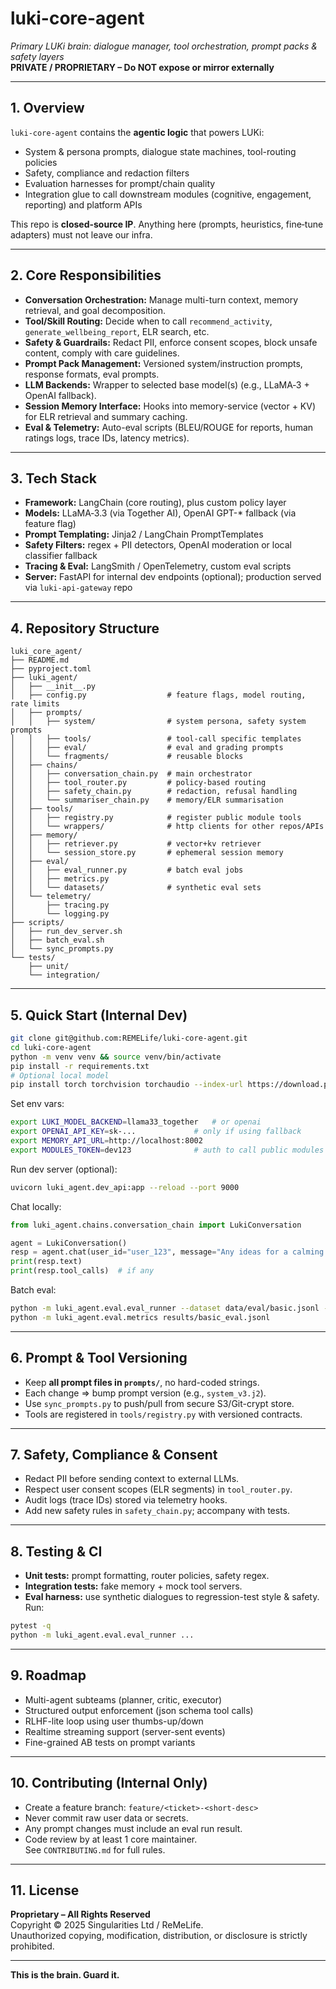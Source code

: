 # luki-core-agent  
*Primary LUKi brain: dialogue manager, tool orchestration, prompt packs & safety layers*  
**PRIVATE / PROPRIETARY – Do NOT expose or mirror externally**

---

## 1. Overview  
`luki-core-agent` contains the **agentic logic** that powers LUKi:  
- System & persona prompts, dialogue state machines, tool-routing policies  
- Safety, compliance and redaction filters  
- Evaluation harnesses for prompt/chain quality  
- Integration glue to call downstream modules (cognitive, engagement, reporting) and platform APIs

This repo is **closed-source IP**. Anything here (prompts, heuristics, fine‑tune adapters) must not leave our infra.

---

## 2. Core Responsibilities  
- **Conversation Orchestration:** Manage multi-turn context, memory retrieval, and goal decomposition.  
- **Tool/Skill Routing:** Decide when to call `recommend_activity`, `generate_wellbeing_report`, ELR search, etc.  
- **Safety & Guardrails:** Redact PII, enforce consent scopes, block unsafe content, comply with care guidelines.  
- **Prompt Pack Management:** Versioned system/instruction prompts, response formats, eval prompts.  
- **LLM Backends:** Wrapper to selected base model(s) (e.g., LLaMA‑3 + OpenAI fallback).  
- **Session Memory Interface:** Hooks into memory-service (vector + KV) for ELR retrieval and summary caching.  
- **Eval & Telemetry:** Auto-eval scripts (BLEU/ROUGE for reports, human ratings logs, trace IDs, latency metrics).

---

## 3. Tech Stack  
- **Framework:** LangChain (core routing), plus custom policy layer  
- **Models:** LLaMA‑3.3 (via Together AI), OpenAI GPT-* fallback (via feature flag)  
- **Prompt Templating:** Jinja2 / LangChain PromptTemplates  
- **Safety Filters:** regex + PII detectors, OpenAI moderation or local classifier fallback  
- **Tracing & Eval:** LangSmith / OpenTelemetry, custom eval scripts  
- **Server:** FastAPI for internal dev endpoints (optional); production served via `luki-api-gateway` repo

---

## 4. Repository Structure  
~~~text
luki_core_agent/
├── README.md
├── pyproject.toml
├── luki_agent/
│   ├── __init__.py
│   ├── config.py                  # feature flags, model routing, rate limits
│   ├── prompts/
│   │   ├── system/                # system persona, safety system prompts
│   │   ├── tools/                 # tool-call specific templates
│   │   ├── eval/                  # eval and grading prompts
│   │   └── fragments/             # reusable blocks
│   ├── chains/
│   │   ├── conversation_chain.py  # main orchestrator
│   │   ├── tool_router.py         # policy-based routing
│   │   ├── safety_chain.py        # redaction, refusal handling
│   │   └── summariser_chain.py    # memory/ELR summarisation
│   ├── tools/
│   │   ├── registry.py            # register public module tools
│   │   └── wrappers/              # http clients for other repos/APIs
│   ├── memory/
│   │   ├── retriever.py           # vector+kv retriever
│   │   └── session_store.py       # ephemeral session memory
│   ├── eval/
│   │   ├── eval_runner.py         # batch eval jobs
│   │   ├── metrics.py
│   │   └── datasets/              # synthetic eval sets
│   └── telemetry/
│       ├── tracing.py
│       └── logging.py
├── scripts/
│   ├── run_dev_server.sh
│   ├── batch_eval.sh
│   └── sync_prompts.py
└── tests/
    ├── unit/
    └── integration/
~~~

---

## 5. Quick Start (Internal Dev)

~~~bash
git clone git@github.com:REMELife/luki-core-agent.git
cd luki-core-agent
python -m venv venv && source venv/bin/activate
pip install -r requirements.txt
# Optional local model
pip install torch torchvision torchaudio --index-url https://download.pytorch.org/whl/cu121
~~~

Set env vars:

~~~bash
export LUKI_MODEL_BACKEND=llama33_together   # or openai
export OPENAI_API_KEY=sk-...             # only if using fallback
export MEMORY_API_URL=http://localhost:8002
export MODULES_TOKEN=dev123              # auth to call public modules
~~~

Run dev server (optional):

~~~bash
uvicorn luki_agent.dev_api:app --reload --port 9000
~~~

Chat locally:

~~~python
from luki_agent.chains.conversation_chain import LukiConversation

agent = LukiConversation()
resp = agent.chat(user_id="user_123", message="Any ideas for a calming activity?")
print(resp.text)
print(resp.tool_calls)  # if any
~~~

Batch eval:

~~~bash
python -m luki_agent.eval.eval_runner --dataset data/eval/basic.jsonl --out results/basic_eval.jsonl
python -m luki_agent.eval.metrics results/basic_eval.jsonl
~~~

---

## 6. Prompt & Tool Versioning  
- Keep **all prompt files in `prompts/`**, no hard-coded strings.  
- Each change => bump prompt version (e.g., `system_v3.j2`).  
- Use `sync_prompts.py` to push/pull from secure S3/Git-crypt store.  
- Tools are registered in `tools/registry.py` with versioned contracts.

---

## 7. Safety, Compliance & Consent  
- Redact PII before sending context to external LLMs.  
- Respect user consent scopes (ELR segments) in `tool_router.py`.  
- Audit logs (trace IDs) stored via telemetry hooks.  
- Add new safety rules in `safety_chain.py`; accompany with tests.

---

## 8. Testing & CI  
- **Unit tests:** prompt formatting, router policies, safety regex.  
- **Integration tests:** fake memory + mock tool servers.  
- **Eval harness:** use synthetic dialogues to regression-test style & safety.  
Run:  
~~~bash
pytest -q
python -m luki_agent.eval.eval_runner ...
~~~

---

## 9. Roadmap  
- Multi-agent subteams (planner, critic, executor)  
- Structured output enforcement (json schema tool calls)  
- RLHF-lite loop using user thumbs-up/down  
- Realtime streaming support (server-sent events)  
- Fine-grained AB tests on prompt variants

---

## 10. Contributing (Internal Only)  
- Create a feature branch: `feature/<ticket>-<short-desc>`  
- Never commit raw user data or secrets.  
- Any prompt changes must include an eval run result.  
- Code review by at least 1 core maintainer.  
See `CONTRIBUTING.md` for full rules.

---

## 11. License  
**Proprietary – All Rights Reserved**  
Copyright © 2025 Singularities Ltd / ReMeLife.  
Unauthorized copying, modification, distribution, or disclosure is strictly prohibited.

---

**This is the brain. Guard it.**
